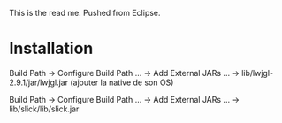 This is the read me. Pushed from Eclipse.

Installation
==

Build Path -> Configure Build Path ... -> Add External JARs ... -> lib/lwjgl-2.9.1/jar/lwjgl.jar (ajouter la native de son OS)


Build Path -> Configure Build Path ... -> Add External JARs ... -> lib/slick/lib/slick.jar
